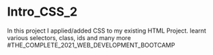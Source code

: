 # Intro_CSS_2
In this project I applied/added CSS to my existing HTML Project. learnt various selectors, class, ids and many more 
#THE_COMPLETE_2021_WEB_DEVELOPMENT_BOOTCAMP
